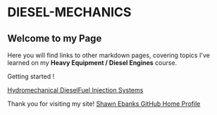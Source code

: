 # DIESEL-MECHANICS

## Welcome to my Page

Here you will find links to other markdown pages, covering topics I've learned on my **Heavy Equipment / Diesel Engines** course. 

Getting started ! 

[Hydromechanical DieselFuel Injection Systems](https://shawn-ebanks.github.io/DIESEL-MECHANICS/Fuel-Systems)






Thank you for visiting my site!
[Shawn Ebanks GitHub Home Profile](https://github.com/Shawn-Ebanks)
